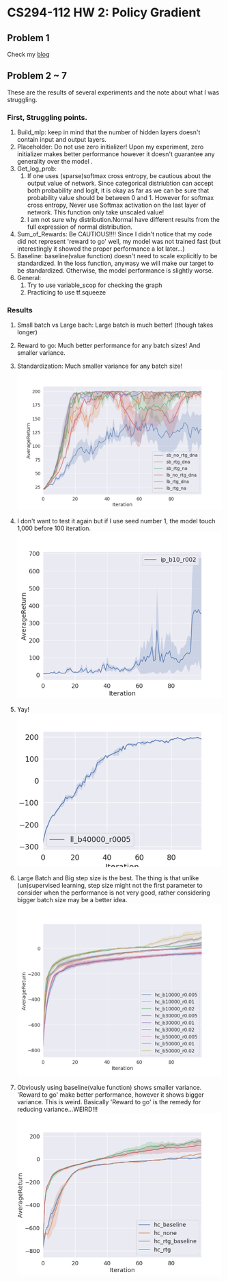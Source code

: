 # CS294-112 HW 2: Policy Gradient



## Problem 1

Check my [blog](https://yongjin-shin.github.io/rl/Berkeley-CS294-HW2/)



## Problem 2 ~ 7

These are the results of several experiments and the note about what I was struggling.

### First, Struggling points. 

1. Build_mlp: keep in mind that the number of hidden layers doesn't contain input and output layers.
2. Placeholder: Do not use zero initializer! Upon my experiment, zero initializer makes better performance however it doesn't guarantee any generality over the model .
3. Get_log_prob: 
   1. If one uses (sparse)softmax cross entropy, be cautious about the output value of network. Since categorical distriubtion can accept both probability and logit, it is okay as far as we can be sure that probability value should be between 0 and 1. However for softmax cross entropy, Never use Softmax activation on the last layer of network. This function only take unscaled value!
   2. I am not sure why distribution.Normal have different results from the full expression of normal distribution.
4. Sum_of_Rewards: Be CAUTIOUS!!!! Since I didn't notice that my code did not represent 'reward to go' well, my model was not trained fast (but interestingly it showed the proper performance a lot later...)
5. Baseline: baseline(value function)  doesn't need to scale explicitly to be standardized. In the loss function, anywasy we will make our target to be standardized. Otherwise, the model performance is slightly worse.
6. General:
   1. Try to use variable_scop for checking the graph
   2. Practicing to use tf.squeeze



### Results

1. Small batch vs Large bach: Large batch is much better! (though takes longer)

2. Reward to go: Much better performance for any batch sizes! And smaller variance.

3. Standardization: Much smaller variance for any batch size!
   <img src="./results/sb_lb.png" alt="sb_lb" style="zoom:72%;" />

4. I don't want to test it again but if I use seed number 1, the model touch 1,000 before 100 iteration.
   ![ip_result](../assets/images/README/ip_result.png )

5. Yay!
   ![ll_result](../assets/images/README/ll_result.png)

6. Large Batch and Big step size is the best. The thing is that unlike (un)supervised learning, step size might not the first parameter to consider when the performance is not very good, rather considering bigger batch size may be a better idea.
   ![hc_result](../assets/images/README/hc_result.png)

7. Obviously using baseline(value function) shows smaller variance. 'Reward to go' make better performance, however it shows bigger variance. This is weird. Basically 'Reward to go' is the remedy for reducing variance...WEIRD!!!
   ![hc_result2](../assets/images/README/hc_result2.png)

   